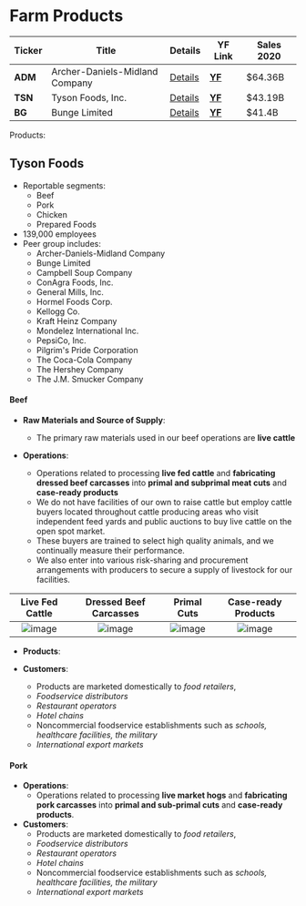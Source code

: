 # Farm Products

Ticker | Title | Details | YF Link | Sales 2020
--- | --- | --- | --- | ---
| **ADM** | Archer-Daniels-Midland Company | [Details](#Archer-Daniels-Midland-Company) | **[YF](https://finance.yahoo.com/quote/ADM)** | $64.36B
| **TSN** | Tyson Foods, Inc. | [Details](#Tyson-Foods) | **[YF](https://finance.yahoo.com/quote/TSN)** | $43.19B
| **BG** | Bunge Limited | [Details](#Tyson-Foods) | **[YF](https://finance.yahoo.com/quote/BG)** | $41.4B

Products:


## Tyson Foods
- Reportable segments:
  - Beef
  - Pork
  - Chicken
  - Prepared Foods
- 139,000 employees
- Peer group includes:
  - Archer-Daniels-Midland Company
  - Bunge Limited
  - Campbell Soup Company
  - ConAgra Foods, Inc.
  - General Mills, Inc.
  - Hormel Foods Corp.
  - Kellogg Co.
  - Kraft Heinz Company
  - Mondelez International Inc.
  - PepsiCo, Inc.
  - Pilgrim's Pride Corporation
  - The Coca-Cola Company
  - The Hershey Company
  - The J.M. Smucker Company

#### Beef
- **Raw Materials and Source of Supply**:
  - The primary raw materials used in our beef operations are **live cattle**


- **Operations**:
  - Operations related to processing **live fed cattle** and **fabricating dressed beef carcasses** into **primal and subprimal meat cuts** and **case-ready products**
  - We do not have facilities of our own to raise cattle but employ cattle buyers located throughout cattle producing areas who visit independent feed yards and public auctions to buy live cattle on the open spot market.
  - These buyers are trained to select high quality animals, and we continually measure their performance.
  - We also enter into various risk-sharing and procurement arrangements with producers to secure a supply of livestock for our facilities.

| **Live Fed Cattle** | **Dressed Beef Carcasses** | **Primal Cuts** | **Case-ready Products** |
|:-------------------------:|:-------------------------:|:-------------------------:|:-------------------------:|
|![image](https://user-images.githubusercontent.com/85560091/133944409-1c00f02c-3568-415c-9acb-e09b3500a489.png) |![image](https://user-images.githubusercontent.com/85560091/133944376-5466ad10-d929-4f24-ae30-be01cc9748a7.png) |  ![image](https://user-images.githubusercontent.com/85560091/133944363-24cea9cd-caee-4750-a790-2f9f22158e5e.png)|![image](https://user-images.githubusercontent.com/85560091/133944328-a2627db9-73d2-4b09-a39c-90ce4290833c.png)|

- **Products**:

- **Customers**:
  - Products are marketed domestically to *food retailers*,
  - *Foodservice distributors*
  - *Restaurant operators*
  - *Hotel chains*
  - Noncommercial foodservice establishments such as *schools, healthcare facilities, the military*
  - *International export markets*

#### Pork
- **Operations**:
  - Operations related to processing **live market hogs** and **fabricating pork carcasses** into **primal and sub-primal cuts** and **case-ready products**.
- **Customers**:
  - Products are marketed domestically to *food retailers*,
  - *Foodservice distributors*
  - *Restaurant operators*
  - *Hotel chains*
  - Noncommercial foodservice establishments such as *schools, healthcare facilities, the military*
  - *International export markets*
